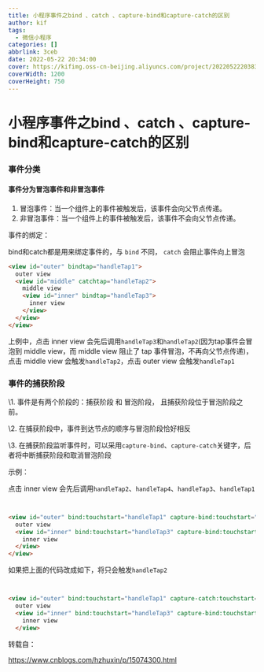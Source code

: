 ```yaml
---
title: 小程序事件之bind 、catch 、capture-bind和capture-catch的区别
author: kif
tags:
  - 微信小程序
categories: []
abbrlink: 3ceb
date: 2022-05-22 20:34:00
cover: https://kifimg.oss-cn-beijing.aliyuncs.com/project/202205222038395.jpg
coverWidth: 1200
coverHeight: 750
---
```



# 小程序事件之bind 、catch 、capture-bind和capture-catch的区别

### 事件分类

#### 事件分为冒泡事件和非冒泡事件

1. 冒泡事件：当一个组件上的事件被触发后，该事件会向父节点传递。
2. 非冒泡事件：当一个组件上的事件被触发后，该事件不会向父节点传递。

事件的绑定：

  bind和catch都是用来绑定事件的，与 `bind` 不同， `catch` 会阻止事件向上冒泡

```html
<view id="outer" bindtap="handleTap1">
  outer view
  <view id="middle" catchtap="handleTap2">
    middle view
    <view id="inner" bindtap="handleTap3">
      inner view
    </view>
  </view>
</view>
```



上例中，点击 inner view 会先后调用`handleTap3`和`handleTap2`(因为tap事件会冒泡到 middle view，而 middle view 阻止了 tap 事件冒泡，不再向父节点传递)，点击 middle view 会触发`handleTap2`，点击 outer view 会触发`handleTap1`



### 事件的捕获阶段

 \1. 事件是有两个阶段的：捕获阶段 和 冒泡阶段， 且捕获阶段位于冒泡阶段之前。

 \2. 在捕获阶段中，事件到达节点的顺序与冒泡阶段恰好相反

 \3. 在捕获阶段监听事件时，可以采用`capture-bind`、`capture-catch`关键字，后者将中断捕获阶段和取消冒泡阶段

 示例：

点击 inner view 会先后调用`handleTap2`、`handleTap4`、`handleTap3`、`handleTap1`

```html


<view id="outer" bind:touchstart="handleTap1" capture-bind:touchstart="handleTap2">
  outer view
  <view id="inner" bind:touchstart="handleTap3" capture-bind:touchstart="handleTap4">
    inner view
  </view>
</view>


```



 如果把上面的代码改成如下，将只会触发`handleTap2`

```html


<view id="outer" bind:touchstart="handleTap1" capture-catch:touchstart="handleTap2">
  outer view
  <view id="inner" bind:touchstart="handleTap3" capture-bind:touchstart="handleTap4">
    inner view
  </view>


```





转载自：

https://www.cnblogs.com/hzhuxin/p/15074300.html